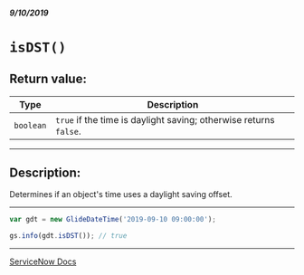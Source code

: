 ##### 9/10/2019
# `isDST()`

## Return value:
| Type | Description |
|---|---|
| `boolean` | `true` if the time is daylight saving; otherwise returns `false`. |

---

## Description:
Determines if an object's time uses a daylight saving offset.

---

```js
var gdt = new GlideDateTime('2019-09-10 09:00:00');

gs.info(gdt.isDST()); // true
```

---

[ServiceNow Docs](https://developer.servicenow.com/app.do#!/api_doc?v=madrid&id=r_ScopedGlideDateTimeIsDST)
